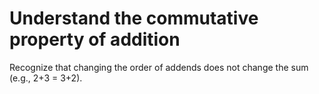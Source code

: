 # Understand the commutative property of addition

Recognize that changing the order of addends does not change the sum (e.g., 2+3 = 3+2).
